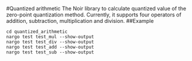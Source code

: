 #Quantized arithmetic
The Noir library to calculate quantized value of the zero-point quantization method. Currently, it supports four operators of addition, subtraction, multiplication and division.
##Example
```shell
cd quantized_arithmetic
nargo test test_mul --show-output
nargo test test_div --show-output
nargo test test_add --show-output
nargo test test_sub --show-output

```